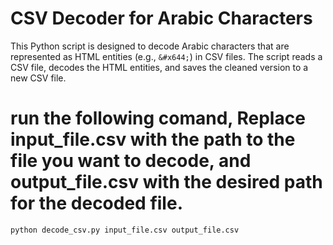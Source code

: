 # CSV Decoder for Arabic Characters

This Python script is designed to decode Arabic characters that are represented as HTML entities (e.g., `&#x644;`) in CSV files. The script reads a CSV file, decodes the HTML entities, and saves the cleaned version to a new CSV file.


# run the following comand, Replace input_file.csv with the path to the file you want to decode, and output_file.csv with the desired path for the decoded file.
```
python decode_csv.py input_file.csv output_file.csv
```